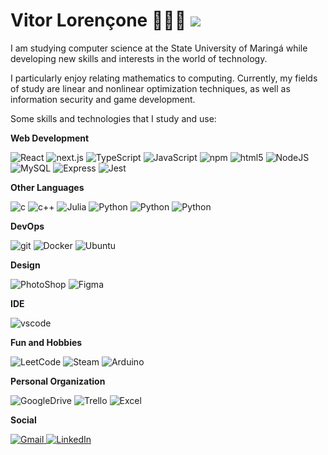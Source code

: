 # Vitor Lorençone 🧑🏻‍💻 ![](https://visitor-badge.laobi.icu/badge?page_id=VitorLorencone.readme)

I am studying computer science at the State University of Maringá while developing new skills and interests in the world of technology.

I particularly enjoy relating mathematics to computing. Currently, my fields of study are linear and nonlinear optimization techniques, as well as information security and game development.

Some skills and technologies that I study and use:

**Web Development**

<p>
  <img alt="React" src="https://img.shields.io/badge/-React-45b8d8?style=flat-square&logo=react&logoColor=white" />
  <img alt="next.js" src="https://img.shields.io/badge/-Next.js-000000?style=flat-square&logo=next.js&logoColor=white" />
  <img alt="TypeScript"src="https://img.shields.io/badge/-TypeScript-007ACC?style=flat-square&logo=typescript&logoColor=white" />
  <img alt="JavaScript"src="https://shields.io/badge/JavaScript-F7DF1E?logo=JavaScript&logoColor=000&style=flat-square" />
  <img alt="npm" src="https://img.shields.io/badge/-NPM-CB3837?style=flat-square&logo=npm&logoColor=white" />
  <img alt="html5" src="https://img.shields.io/badge/-HTML5-E34F26?style=flat-square&logo=html5&logoColor=white" />
  <img alt="NodeJS" src="https://img.shields.io/badge/-NodeJS-43853d?style=flat-square&logo=Node.js&logoColor=white" />
  <img alt="MySQL" src="https://img.shields.io/badge/MySQL-00000F?style=flat-square&logo=mysql&logoColor=white" />
  <img alt="Express" src="https://img.shields.io/badge/-express-13aa52?style=flat-square&logo=express&logoColor=white" />
  <img alt="Jest" src="https://img.shields.io/badge/-jest-%23C21325?style=flat-square&logo=jest&logoColor=white" />
</p>

**Other Languages**

<p>
  <img alt="c" src="https://img.shields.io/badge/c-%2300599C.svg?style=flat-square&logo=c&logoColor=white" />
  <img alt="c++" src="https://img.shields.io/badge/c++-%2300599C.svg?style=flat-square&logo=c%2B%2B&logoColor=white" />
  <img alt="Julia" src="https://img.shields.io/badge/-Julia-9558B2?style=flat-square&logo=julia&logoColor=white" />
  <img alt="Python" src="https://img.shields.io/badge/python-3670A0?style=flat-square&logo=python&logoColor=ffdd54" />
  <img alt="Python" src="https://img.shields.io/badge/python-3670A0?style=flat-square&logo=python&logoColor=ffdd54" />
  <img alt="Python" src="https://img.shields.io/badge/python-3670A0?style=flat-square&logo=python&logoColor=ffdd54" />
</p>

**DevOps**

<p>
  <img alt="git" src="https://img.shields.io/badge/-Git-F05032?style=flat-square&logo=git&logoColor=white" />
  <img alt="Docker" src="https://img.shields.io/badge/-Docker-46a2f1?style=flat-square&logo=docker&logoColor=white" />
  <img alt="Ubuntu" src="https://img.shields.io/badge/-Ubuntu-DB652A?style=flat-square&logo=ubuntu&logoColor=white" />
</p>

**Design**

<p>
  <img alt="PhotoShop" src="https://img.shields.io/badge/adobe%20photoshop-%2331A8FF.svg?style=flat-square&logo=adobe%20photoshop&logoColor=white" />
  <img alt="Figma" src="https://img.shields.io/badge/figma-%23F24E1E.svg?style=flat-square&logo=figma&logoColor=white" />
</p>

**IDE**

<p>
  <img alt="vscode" src="https://img.shields.io/badge/Visual%20Studio%20Code-blue?style=flat-square&logo=visual-studio-code&logoColor=ffffff" />
</p>

**Fun and Hobbies**

<p>
  <img alt="LeetCode" src="https://img.shields.io/badge/LeetCode-000000?style=flat-square&logo=LeetCode&logoColor=#d16c06" />
  <img alt="Steam" src="https://img.shields.io/badge/steam-%23000000.svg?style=flat-square&logo=steam&logoColor=white" />
  <img alt="Arduino" src="https://img.shields.io/badge/-Arduino-00979D?style=flat-square&logo=Arduino&logoColor=white" />
</p>

**Personal Organization**
<p>
  <img alt="GoogleDrive" src="https://img.shields.io/badge/Google%20Drive-4285F4?style=flat-square&logo=googledrive&logoColor=white" />
  <img alt="Trello" src="https://img.shields.io/badge/Trello-%23026AA7.svg?style=flat-square&logo=Trello&logoColor=white" />
  <img alt="Excel" src="https://img.shields.io/badge/Microsoft_Excel-217346?style=flat-square&logo=microsoft-excel&logoColor=white" />
</p>

**Social**
<p>
  <a href="mailto:vitorlorencone@gmail.com">  
    <img alt="Gmail" src="https://img.shields.io/badge/Gmail-D14836?style=flat-square&logo=gmail&logoColor=white" />
  <a href="https://www.linkedin.com/in/vitorlorencone">
    <img alt="LinkedIn" src="https://img.shields.io/badge/linkedin-%230077B5.svg?style=flat-square&logo=linkedin&logoColor=white" />
</p>

